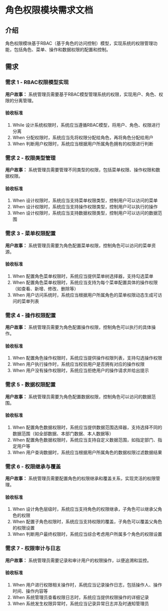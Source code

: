 # 角色权限模块需求文档
## 介绍
角色权限模块基于RBAC（基于角色的访问控制）模型，实现系统的权限管理功能，包括角色、菜单、操作和数据权限的配置和控制。

## 需求
### 需求 1 - RBAC权限模型实现
**用户故事：** 系统管理员需要基于RBAC模型管理系统的权限，实现用户、角色、权限的分离管理。

#### 验收标准
1. While 设计系统权限时，系统应当遵循RBAC模型，将用户、角色、权限进行分离
2. When 分配权限时，系统应当先将权限分配给角色，再将角色分配给用户
3. When 判断用户权限时，系统应当根据用户所属角色拥有的权限进行判断

### 需求 2 - 权限类型管理
**用户故事：** 系统管理员需要管理不同类型的权限，包括菜单权限、操作权限和数据权限。

#### 验收标准
1. When 设计权限时，系统应当支持菜单权限类型，控制用户可以访问的菜单
2. When 设计权限时，系统应当支持操作权限类型，控制用户可以执行的操作
3. When 设计权限时，系统应当支持数据权限类型，控制用户可以访问的数据范围

### 需求 3 - 菜单权限配置
**用户故事：** 系统管理员需要为角色配置菜单权限，控制角色可以访问的菜单资源。

#### 验收标准
1. When 配置角色菜单权限时，系统应当提供菜单树选择器，支持勾选菜单
2. When 配置角色菜单权限时，系统应当支持为每个菜单配置具体的操作权限（如查看、新增、修改、删除等）
3. When 用户访问系统时，系统应当根据用户所属角色的菜单权限动态生成可访问的菜单列表

### 需求 4 - 操作权限配置
**用户故事：** 系统管理员需要为角色配置操作权限，控制角色可以执行的具体操作。

#### 验收标准
1. When 配置角色操作权限时，系统应当提供操作权限列表，支持勾选操作权限
2. When 用户执行操作时，系统应当校验用户是否拥有对应的操作权限
3. When 用户没有操作权限时，系统应当拒绝用户的操作请求并给出提示

### 需求 5 - 数据权限配置
**用户故事：** 系统管理员需要为角色配置数据权限，控制角色可以访问的数据范围。

#### 验收标准
1. When 配置角色数据权限时，系统应当提供数据范围选择器，支持选择不同的数据范围（如全部数据、本部门数据、本人数据等）
2. When 配置角色数据权限时，系统应当支持自定义数据范围，如指定部门、指定用户等
3. When 用户查询数据时，系统应当根据用户所属角色的数据权限过滤数据结果

### 需求 6 - 权限继承与覆盖
**用户故事：** 系统管理员需要配置角色的权限继承和覆盖关系，实现灵活的权限管理。

#### 验收标准
1. When 设计角色层级时，系统应当支持角色的权限继承，子角色可以继承父角色的权限
2. When 配置子角色权限时，系统应当支持权限的覆盖，子角色可以覆盖父角色的权限设置
3. When 判断用户最终权限时，系统应当综合考虑用户所属多个角色的权限设置

### 需求 7 - 权限审计与日志
**用户故事：** 系统管理员需要记录和审计用户的权限操作，以便追溯和监控。

#### 验收标准
1. When 用户进行权限相关操作时，系统应当记录操作日志，包括操作人、操作时间、操作内容等
2. When 系统管理员查看权限日志时，系统应当提供权限操作的详细记录
3. When 系统发生权限异常时，系统应当记录异常日志并及时通知管理员